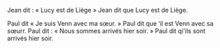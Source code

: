 Jean dit : « Lucy est de Liège »
Jean dit que Lucy est de Liège.

Paul dit « Je suis Venn avec ma sœur. »
Paul dit que ‘il est Venn avec sa sœurr.
Paul dit : « Nous sommes arrivés hier soir. »
Paul dit qi'ils sont arrivés hier soir.
